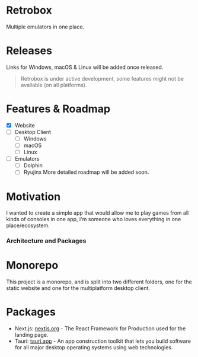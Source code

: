 # Retrobox
Multiple emulators in one place.

# Releases
Links for Windows, macOS & Linux will be added once released.
> Retrobox is under active development, some features might not be avaliable (on all platforms).

# Features & Roadmap
- [x] Website
- [ ] Desktop Client
  - [ ] Windows
  - [ ] macOS
  - [ ] Linux
- [ ] Emulators
    - [ ] Dolphin
    - [ ] Ryujinx
More detailed roadmap will be added soon.

# Motivation
I wanted to create a simple app that would allow me to play games from all kinds of consoles in one app, i'm someone who loves everything in one place/ecosystem.

### Architecture and Packages

# Monorepo
This project is a monorepo, and is split into two different folders, one for the static website and one for the multiplatform desktop client.

# Packages
- Next.js: [nextjs.org](https://nextjs.org) - The React Framework for Production used for the landing page.
- Tauri: [tauri.app](https://tauri.app) - An app construction toolkit that lets you build software for all major desktop operating systems using web technologies.